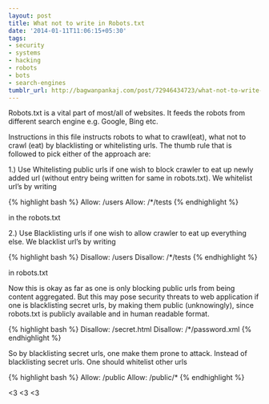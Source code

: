 ```yaml
---
layout: post
title: What not to write in Robots.txt
date: '2014-01-11T11:06:15+05:30'
tags:
- security
- systems
- hacking
- robots
- bots
- search-engines
tumblr_url: http://bagwanpankaj.com/post/72946434723/what-not-to-write-in-robots-txt
---
```

Robots.txt is a vital part of most/all of websites. It feeds the robots from different search engine e.g. Google, Bing etc.

Instructions in this file instructs robots to what to crawl(eat), what not to crawl (eat) by blacklisting or whitelisting urls. The thumb rule that is followed to pick either of the approach are:

1.) Use Whitelisting public urls if one wish to block crawler to eat up newly added url (without entry being written for same in robots.txt). We whitelist url’s by writing

{% highlight bash %}
Allow: /users
Allow: /*/tests
{% endhighlight %}

in the robots.txt

2.) Use Blacklisting urls if one wish to allow crawler to eat up everything else. We blacklist url’s by writing

{% highlight bash %}
Disallow: /users
Disallow: /*/tests
{% endhighlight %}

in robots.txt

Now this is okay as far as one is only blocking public urls from being content aggregated. But this may pose security threats to web application if one is blacklisting secret urls, by making them public (unknowingly), since robots.txt is publicly available and in human readable format.

{% highlight bash %}
Disallow: /secret.html
Disallow: /*/password.xml
{% endhighlight %}

So by blacklisting secret urls, one make them prone to attack. Instead of blacklisting secret urls. One should whitelist other urls

{% highlight bash %}
Allow: /public
Allow: /public/*
{% endhighlight %}

<3 <3 <3
